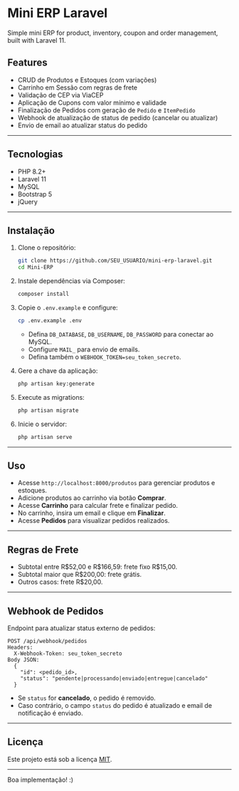 # Mini ERP Laravel

Simple mini ERP for product, inventory, coupon and order management, built with Laravel 11.

## Features

* CRUD de Produtos e Estoques (com variações)
* Carrinho em Sessão com regras de frete
* Validação de CEP via ViaCEP
* Aplicação de Cupons com valor mínimo e validade
* Finalização de Pedidos com geração de `Pedido` e `ItemPedido`
* Webhook de atualização de status de pedido (cancelar ou atualizar)
* Envio de email ao atualizar status do pedido

---

## Tecnologias

* PHP 8.2+
* Laravel 11
* MySQL
* Bootstrap 5
* jQuery

---

## Instalação

1. Clone o repositório:

   ```bash
   git clone https://github.com/SEU_USUARIO/mini-erp-laravel.git
   cd Mini-ERP
   ```

2. Instale dependências via Composer:

   ```bash
   composer install
   ```

3. Copie o `.env.example` e configure:

   ```bash
   cp .env.example .env
   ```

    * Defina `DB_DATABASE`, `DB_USERNAME`, `DB_PASSWORD` para conectar ao MySQL.
    * Configure `MAIL_` para envio de emails.
    * Defina também o `WEBHOOK_TOKEN=seu_token_secreto`.

4. Gere a chave da aplicação:

   ```bash
   php artisan key:generate
   ```

5. Execute as migrations:

   ```bash
   php artisan migrate
   ```

6. Inicie o servidor:

   ```bash
   php artisan serve
   ```

---

## Uso

* Acesse `http://localhost:8000/produtos` para gerenciar produtos e estoques.
* Adicione produtos ao carrinho via botão **Comprar**.
* Acesse **Carrinho** para calcular frete e finalizar pedido.
* No carrinho, insira um email e clique em **Finalizar**.
* Acesse **Pedidos** para visualizar pedidos realizados.

---

## Regras de Frete

* Subtotal entre R\$52,00 e R\$166,59: frete fixo R\$15,00.
* Subtotal maior que R\$200,00: frete grátis.
* Outros casos: frete R\$20,00.

---

## Webhook de Pedidos

Endpoint para atualizar status externo de pedidos:

```
POST /api/webhook/pedidos
Headers:
  X-Webhook-Token: seu_token_secreto
Body JSON:
  {
    "id": <pedido_id>,
    "status": "pendente|processando|enviado|entregue|cancelado"
  }
```

* Se `status` for **cancelado**, o pedido é removido.
* Caso contrário, o campo `status` do pedido é atualizado e email de notificação é enviado.

---

## Licença

Este projeto está sob a licença [MIT](LICENSE).

---

Boa implementação! :)
